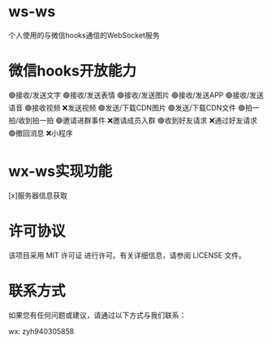 # ws-ws

个人使用的与微信hooks通信的WebSocket服务

# 微信hooks开放能力
🟢接收/发送文字
🟢接收/发送表情
🟢接收/发送图片
🟢接收/发送APP
🟢接收/发送语音
🟢接收视频 ❌发送视频
🟢发送/下载CDN图片
🟢发送/下载CDN文件
🟢拍一拍/收到拍一拍
🟢邀请进群事件 ❌邀请成员入群
🟢收到好友请求 ❌通过好友请求
🟢撤回消息
❌小程序
# wx-ws实现功能
[x]服务器信息获取

# 许可协议
该项目采用 MIT 许可证 进行许可。有关详细信息，请参阅 LICENSE 文件。

# 联系方式
如果您有任何问题或建议，请通过以下方式与我们联系：

wx: zyh940305858